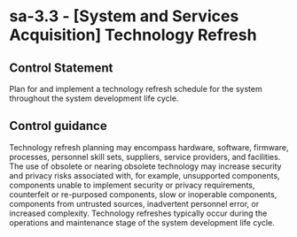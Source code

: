 # sa-3.3 - \[System and Services Acquisition\] Technology Refresh

## Control Statement

Plan for and implement a technology refresh schedule for the system throughout the system development life cycle.

## Control guidance

Technology refresh planning may encompass hardware, software, firmware, processes, personnel skill sets, suppliers, service providers, and facilities. The use of obsolete or nearing obsolete technology may increase security and privacy risks associated with, for example, unsupported components, components unable to implement security or privacy requirements, counterfeit or re-purposed components, slow or inoperable components, components from untrusted sources, inadvertent personnel error, or increased complexity. Technology refreshes typically occur during the operations and maintenance stage of the system development life cycle.
